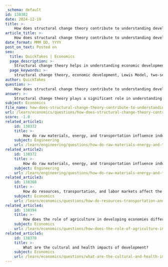 ```yaml
---
_schema: default
id: 138382
date: 2024-12-19
title: >-
    How does structural change theory contribute to understanding development?
article_title: >-
    How does structural change theory contribute to understanding development?
date_format: MMM DD, YYYY
post_on_text: Posted on
seo:
  title: QuickTakes | Economics
  page_description: >-
    Structural change theory helps in understanding economic development by illustrating the transition from low-productivity sectors like agriculture to higher productivity sectors, guiding policymakers to foster economic growth.
  page_keywords: >-
    structural change theory, economic development, Lewis Model, two-sector model, surplus labor model, productivity, industrial sector, agricultural sector, economic growth, resource allocation, qualitative transformations, technological advancements, organizational changes, efficiency, empirical studies, economic transition, development economics, policymakers
author: QuickTakes
question: >-
    How does structural change theory contribute to understanding development?
answer: >-
    Structural change theory plays a significant role in understanding economic development by highlighting the transformation of an economy from one dominated by low-productivity sectors, such as agriculture, to one characterized by higher productivity sectors, particularly industrial activities. This theory is prominently represented by the Lewis Model, introduced in 1955, which emphasizes the necessity for developing countries to shift their economic structures to achieve sustainable growth.\n\nThe Lewis Model, also known as the two-sector model or surplus labor model, posits that economies can harness surplus labor from the agricultural sector, which typically has low productivity, and reallocate it to the industrial sector, where labor productivity is significantly higher. This transition is crucial for driving economic growth and improving overall productivity within the economy.\n\nStructural change is not merely a quantitative shift in labor allocation; it also involves qualitative transformations marked by technological advancements and organizational changes. As economies evolve, the reallocation of resources among different sectors leads to increased efficiency and productivity, which are essential for sustained economic growth.\n\nEmpirical studies have supported the idea that structural change is a prominent feature of economic growth. Influential economists, such as Clark, Kaldor, and Kuznets, have contributed to the understanding of how structural change drives productivity improvements and economic development. For instance, while countries like China and Vietnam have experienced rapid structural changes leading to significant economic growth, other nations, such as India, Nigeria, and Zambia, have faced challenges in transitioning from low-productivity agriculture to more productive sectors.\n\nIn summary, structural change theory provides a framework for analyzing the dynamics of economic development, emphasizing the importance of transitioning from low-productivity sectors to higher productivity ones. This understanding is vital for policymakers aiming to foster economic growth and improve living standards in developing economies.
subject: Economics
file_name: how-does-structural-change-theory-contribute-to-understanding-development.md
url: /learn/economics/questions/how-does-structural-change-theory-contribute-to-understanding-development
score: -1.0
related_article1:
    id: 138372
    title: >-
        How do raw materials, energy, and transportation influence industrial geography?
    subject: Engineering
    url: /learn/engineering/questions/how-do-raw-materials-energy-and-transportation-influence-industrial-geography
related_article2:
    id: 138372
    title: >-
        How do raw materials, energy, and transportation influence industrial geography?
    subject: Engineering
    url: /learn/engineering/questions/how-do-raw-materials-energy-and-transportation-influence-industrial-geography
related_article3:
    id: 138368
    title: >-
        How do resources, transportation, and labor markets affect the location of economic activities?
    subject: Economics
    url: /learn/economics/questions/how-do-resources-transportation-and-labor-markets-affect-the-location-of-economic-activities
related_article4:
    id: 138394
    title: >-
        How does the role of agriculture in developing economies differ from that in developed economies?
    subject: Economics
    url: /learn/economics/questions/how-does-the-role-of-agriculture-in-developing-economies-differ-from-that-in-developed-economies
related_article5:
    id: 138378
    title: >-
        What are the cultural and health impacts of development?
    subject: Economics
    url: /learn/economics/questions/what-are-the-cultural-and-health-impacts-of-development
---
```


&nbsp;